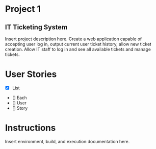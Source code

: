 # Project 1
## IT Ticketing System
Insert project description here.
Create a web application capable of accepting user log in, output current user ticket history, allow new ticket creation.
Allow IT staff to log in and see all available tickets and manage tickets.
# User Stories
- [x] List
- [] Each
- [] User
- [] Story

# Instructions
Insert environment, build, and execution documentation here.